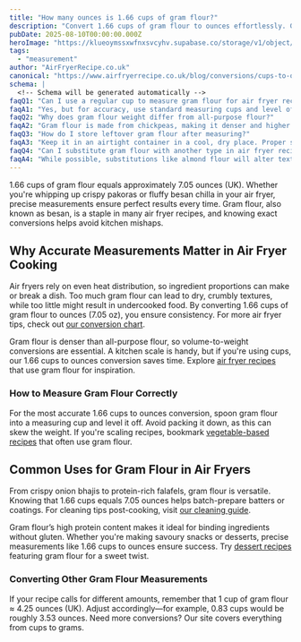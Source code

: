 ```yaml
---
title: "How many ounces is 1.66 cups of gram flour?"
description: "Convert 1.66 cups of gram flour to ounces effortlessly. Get precise measurements for perfect air fryer recipes every time."
pubDate: 2025-08-10T00:00:00.000Z
heroImage: "https://klueoymssxwfnxsvcyhv.supabase.co/storage/v1/object/public/Shmucket/how-many-ounces-is-1-66-cups-of-gram-flour.webp"
tags:
  - "measurement"
author: "AirFryerRecipe.co.uk"
canonical: "https://www.airfryerrecipe.co.uk/blog/conversions/cups-to-ounces/how-many-ounces-is-1-66-cups-of-gram-flour"
schema: |
  <!-- Schema will be generated automatically -->
faqQ1: "Can I use a regular cup to measure gram flour for air fryer recipes?"
faqA1: "Yes, but for accuracy, use standard measuring cups and level off the top. Gram flour’s density varies, so weighing (7.05 oz for 1.66 cups) is best for air fryer recipes."
faqQ2: "Why does gram flour weight differ from all-purpose flour?"
faqA2: "Gram flour is made from chickpeas, making it denser and higher in protein. This means 1.66 cups of gram flour (7.05 oz) weighs more than the same volume of all-purpose flour."
faqQ3: "How do I store leftover gram flour after measuring?"
faqA3: "Keep it in an airtight container in a cool, dry place. Proper storage ensures your 1.66 cups (7.05 oz) measurements remain consistent for future air fryer recipes."
faqQ4: "Can I substitute gram flour with another type in air fryer recipes?"
faqA4: "While possible, substitutions like almond flour will alter texture and cook time. Stick to gram flour (1.66 cups = 7.05 oz) for authentic results in dishes like pakoras or socca."
---
```

<p>1.66 cups of gram flour equals approximately 7.05 ounces (UK). Whether you're whipping up crispy pakoras or fluffy besan chilla in your air fryer, precise measurements ensure perfect results every time. Gram flour, also known as besan, is a staple in many air fryer recipes, and knowing exact conversions helps avoid kitchen mishaps.</p>  

<h2>Why Accurate Measurements Matter in Air Fryer Cooking</h2>  
<p>Air fryers rely on even heat distribution, so ingredient proportions can make or break a dish. Too much gram flour can lead to dry, crumbly textures, while too little might result in undercooked food. By converting 1.66 cups of gram flour to ounces (7.05 oz), you ensure consistency. For more air fryer tips, check out <a href=https://www.airfryerrecipe.co.uk/air-fryer-conversion-chart>our conversion chart</a>.</p>  

<p>Gram flour is denser than all-purpose flour, so volume-to-weight conversions are essential. A kitchen scale is handy, but if you're using cups, our 1.66 cups to ounces conversion saves time. Explore <a href=https://www.airfryerrecipe.co.uk/recipes>air fryer recipes</a> that use gram flour for inspiration.</p>  

<h3>How to Measure Gram Flour Correctly</h3>  
<p>For the most accurate 1.66 cups to ounces conversion, spoon gram flour into a measuring cup and level it off. Avoid packing it down, as this can skew the weight. If you're scaling recipes, bookmark <a href=https://www.airfryerrecipe.co.uk/recipe-category/vegetables>vegetable-based recipes</a> that often use gram flour.</p>  

<h2>Common Uses for Gram Flour in Air Fryers</h2>  
<p>From crispy onion bhajis to protein-rich falafels, gram flour is versatile. Knowing that 1.66 cups equals 7.05 ounces helps batch-prepare batters or coatings. For cleaning tips post-cooking, visit <a href=https://www.airfryerrecipe.co.uk/air-fryer-cleaner>our cleaning guide</a>.</p>  

<p>Gram flour’s high protein content makes it ideal for binding ingredients without gluten. Whether you're making savoury snacks or desserts, precise measurements like 1.66 cups to ounces ensure success. Try <a href=https://www.airfryerrecipe.co.uk/recipe-category/dessert>dessert recipes</a> featuring gram flour for a sweet twist.</p>  

<h3>Converting Other Gram Flour Measurements</h3>  
<p>If your recipe calls for different amounts, remember that 1 cup of gram flour ≈ 4.25 ounces (UK). Adjust accordingly—for example, 0.83 cups would be roughly 3.53 ounces. Need more conversions? Our site covers everything from cups to grams.</p>
